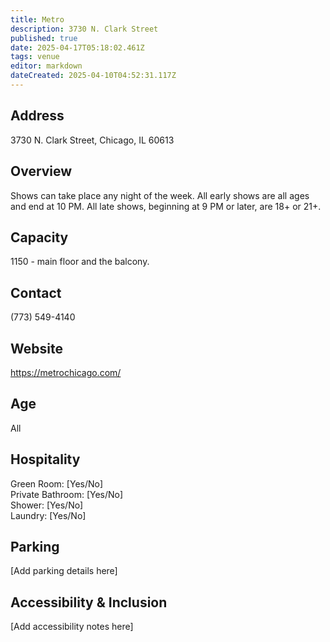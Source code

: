 ```yaml
---
title: Metro
description: 3730 N. Clark Street
published: true
date: 2025-04-17T05:18:02.461Z
tags: venue
editor: markdown
dateCreated: 2025-04-10T04:52:31.117Z
---
```


## Address

3730 N. Clark Street, Chicago, IL 60613

## Overview

Shows can take place any night of the week. All early shows are all ages and end at 10 PM. All late shows, beginning at 9 PM or later, are 18+ or 21+.

## Capacity

1150 - main floor and the balcony.

## Contact

(773) 549-4140

## Website

https://metrochicago.com/

## Age

All

## Hospitality

Green Room: [Yes/No]  
Private Bathroom: [Yes/No]  
Shower: [Yes/No]  
Laundry: [Yes/No]

## Parking

[Add parking details here]

## Accessibility & Inclusion

[Add accessibility notes here]
